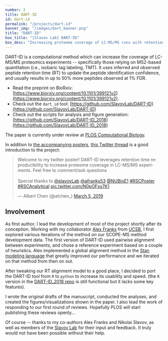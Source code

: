```yaml
---
number: 2
title: DART-ID
id: dart-id
permalink: "/projects/dart-id"
banner_img: "/images/dart_banner.png"
title: "DART-ID"
box_title: "[Slavov Lab] DART-ID"
box_desc: "Increasing proteome coverage of LC-MS/MS runs with retention time alignment"
---
```


DART-ID is a computational method which can increase the coverage of LC-MS/MS proteomics experiments -- specifically those relying on MS2-based quantitation (i.e., isobaric tag labeling, TMT). It uses inferred and observed peptide retention time (RT) to update the peptide identification confidence, and usually results in up to 50% more peptides observed at 1% FDR.

  - Read the preprint on BioRxiv: [https://www.biorxiv.org/content/10.1101/399121v2](https://www.biorxiv.org/content/10.1101/399121v2).
  - Check out the ```dart_id``` tool: [https://github.com/SlavovLab/DART-ID](https://github.com/SlavovLab/DART-ID)
  - Check out the scripts for analysis and figure generation: [https://github.com/SlavovLab/DART-ID_2018](https://github.com/SlavovLab/DART-ID_2018)

The paper is currently under review at [PLOS Computational Biology](https://journals.plos.org/ploscompbiol/). 

In addition to [the accompanying posters](/design/2018/11/22/dart-id-posters), [this Twitter thread](https://twitter.com/atchen_/status/1102871543389016064) is a good introduction to the project:

<blockquote class="twitter-tweet"><p lang="en" dir="ltr">Welcome to my twitter poster! DART-ID leverages retention time reproducibility to increase proteome coverage in LC-MS/MS experiments. Feel free to comment/ask questions<br><br>Special thanks to <a href="https://twitter.com/slavovLab?ref_src=twsrc%5Etfw">@slavovLab</a> <a href="https://twitter.com/afranks53?ref_src=twsrc%5Etfw">@afranks53</a> <a href="https://twitter.com/NUBioE1?ref_src=twsrc%5Etfw">@NUBioE1</a> <a href="https://twitter.com/hashtag/RSCPoster?src=hash&amp;ref_src=twsrc%5Etfw">#RSCPoster</a> <a href="https://twitter.com/hashtag/RSCAnalytical?src=hash&amp;ref_src=twsrc%5Etfw">#RSCAnalytical</a> <a href="https://t.co/N0pOFxs7K1">pic.twitter.com/N0pOFxs7K1</a></p>&mdash; Albert Chen (@atchen_) <a href="https://twitter.com/atchen_/status/1102871543389016064?ref_src=twsrc%5Etfw">March 5, 2019</a></blockquote> <script async src="https://platform.twitter.com/widgets.js" charset="utf-8"></script>

## Involvement

As first author, I lead the development of most of the project shortly after its conception. Working with my collaborator [Alex Franks](http://afranks.com) from [UCSB](http://www.pstat.ucsb.edu/), I first explored various iterations of the method on our SCOPE-MS method development data. The first version of DART-ID used pairwise alignment between experiments, and chose a reference experiment based on a couple of heuristics. Alex implemented a global alignment method in the [Stan modeling language](https://mc-stan.org/) that greatly improved our performance and we iterated on that method from then on out.


After tweaking our RT alignment model to a good place, I decided to port the DART-ID tool from ```R``` to ```python``` to increase its usability and speed. (the ```R``` version in the [DART-ID_2018 repo](https://github.com/SlavovLab/DART-ID_2018) is still functional but it lacks some key features). 


I wrote the original drafts of the manuscript, conducted  the analyses, and created the figures/visualizations shown in the paper. I also lead the work of responding to our first round of reviews. Hopefully PLOS will start publishing these reviews openly...


Of course -- thanks to my co-authors Alex Franks and Nikolai Slavov, as well as members of the [Slavov Lab](https://web.northeastern.edu/slavovlab) for their input and feedback. It truly would not have been possible without their help.


